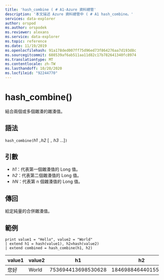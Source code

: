 ```yaml
---
title: 'hash_combine ( # A1-Azure 資料總管'
description: '本文描述 Azure 資料總管中 ( # A1 hash_combine。'
services: data-explorer
author: orspod
ms.author: orspodek
ms.reviewer: alexans
ms.service: data-explorer
ms.topic: reference
ms.date: 11/19/2019
ms.openlocfilehash: 91a178ded007ff75d96ed73f864276aa7d193d8c
ms.sourcegitcommit: 608539af6ab511aa11d82c17b782641340fc8974
ms.translationtype: MT
ms.contentlocale: zh-TW
ms.lasthandoff: 10/20/2020
ms.locfileid: "92244770"
---
```

# <a name="hash_combine"></a>hash_combine()

結合兩個或多個雜湊的雜湊值。

## <a name="syntax"></a>語法

`hash_combine(`*h1* `,`*h2* [ `,` *h3* ...]`)`

## <a name="arguments"></a>引數

* *h1*：代表第一個雜湊值的 Long 值。
* *h2*：代表第二個雜湊值的 Long 值。
* *hN*：代表第 n 個雜湊值的 Long 值。

## <a name="returns"></a>傳回

給定純量的合併雜湊值。

## <a name="examples"></a>範例

<!-- csl: https://help.kusto.windows.net:443/Samples -->
```kusto
print value1 = "Hello", value2 = "World"
| extend h1 = hash(value1), h2=hash(value2)
| extend combined = hash_combine(h1, h2)
```

|value1|value2|h1|h2|聯合|
|---|---|---|---|---|
|您好|World|753694413698530628|1846988464401551951|-1440138333540407281|
